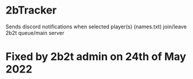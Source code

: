# 2bTracker

Sends discord notifications when selected player(s) (names.txt) join/leave 2b2t queue/main server

# Fixed by 2b2t admin on 24th of May 2022
